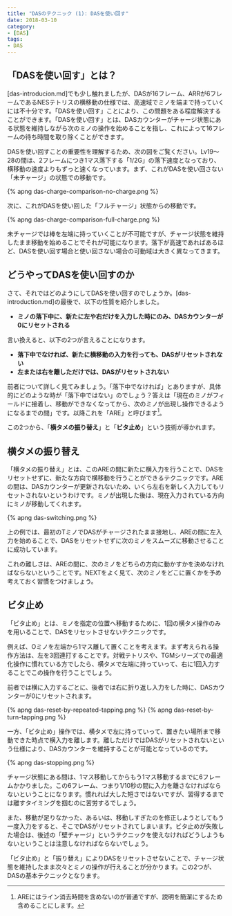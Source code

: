 ```yaml
---
title: "DASのテクニック (1): DASを使い回す"
date: 2018-03-10
category:
- [DAS]
tags:
- DAS
---
```



## 「DASを使い回す」とは？

[das-introducion.md]でも少し触れましたが、DASが16フレーム、ARRが6フレームであるNESテトリスの横移動の仕様では、高速域でミノを端まで持っていくには不十分です。「DASを使い回す」ことにより、この問題をある程度解決することができます。「DASを使い回す」とは、DASカウンターがチャージ状態にある状態を維持しながら次のミノの操作を始めることを指し、これによって16フレームの待ち時間を取り除くことができます。

DASを使い回すことの重要性を理解するため、次の図をご覧ください。Lv19～28の間は、2フレームにつき1マス落下する「1/2G」の落下速度となっており、横移動の速度よりもずっと速くなっています。まず、これがDASを使い回さない「未チャージ」の状態での移動です。

{% apng das-charge-comparison-no-charge.png %}

次に、これがDASを使い回した「フルチャージ」状態からの移動です。

{% apng das-charge-comparison-full-charge.png %}

未チャージでは棒を左端に持っていくことが不可能ですが、チャージ状態を維持したまま移動を始めることでそれが可能になります。落下が高速であればあるほど、DASを使い回す場合と使い回さない場合の可動域は大きく異なってきます。

## どうやってDASを使い回すのか

さて、それではどのようにしてDASを使い回すのでしょうか。[das-introduction.md]の最後で、以下の性質を紹介しました。

* **ミノの落下中に、新たに左や右だけを入力した時にのみ、DASカウンターが0にリセットされる**

言い換えると、以下の2つが言えることになります。


* **落下中でなければ、新たに横移動の入力を行っても、DASがリセットされない**
* **左または右を離しただけでは、DASがリセットされない**

前者について詳しく見てみましょう。「落下中でなければ」とありますが、具体的にどのような時が「落下中ではない」のでしょう？答えは「現在のミノがフィールドに接着し、移動ができなくなってから、次のミノが出現し操作できるようになるまでの間」です。以降これを「ARE」と呼びます[^are]。

[^are]: AREにはライン消去時間を含めないのが普通ですが、説明を簡潔にするため含めることにします。

この2つから、「**横タメの振り替え**」と「**ビタ止め**」という技術が導かれます。

## 横タメの振り替え

「横タメの振り替え」とは、このAREの間に新たに横入力を行うことで、DASをリセットせずに、新たな方向で横移動を行うことができるテクニックです。AREの間は、DASカウンターが更新されないため、いくら左右を新しく入力してもリセットされないというわけです。ミノが出現した後は、現在入力されている方向にミノが移動してくれます。

{% apng das-switching.png %}

上の例では、最初のTミノでDASがチャージされたまま接地し、AREの間に左入力を始めることで、DASをリセットせずに次のミノをスムーズに移動させることに成功しています。

これの難しさは、AREの間に、次のミノをどちらの方向に動かすかを決めなければならないということです。NEXTをよく見て、次のミノをどこに置くかを予め考えておく習慣をつけましょう。


## ビタ止め

「ビタ止め」とは、ミノを指定の位置へ移動するために、1回の横タメ操作のみを用いることで、DASをリセットさせないテクニックです。

例えば、Oミノを左端から1マス離して置くことを考えます。まず考えられる操作方法は、左を3回連打することです。対戦テトリスや、TGMシリーズでの最適化操作に慣れている方でしたら、横タメで左端に持っていって、右に1回入力することでこの操作を行うことでしょう。

前者では横に入力するごとに、後者では右に折り返し入力をした時に、DASカウンターが0にリセットされます。

{% apng das-reset-by-repeated-tapping.png %} {% apng das-reset-by-turn-tapping.png %}

一方、「ビタ止め」操作では、横タメで左に持っていって、置きたい場所まで移動できた時点で横入力を離します。離しただけではDASがリセットされないという仕様により、DASカウンターを維持することが可能となっているのです。

{% apng das-stopping.png %}

チャージ状態にある間は、1マス移動してからもう1マス移動するまでに6フレームかかりました。この6フレーム、つまり1/10秒の間に入力を離さなければならないということになります。慣れれば大した短さではないですが、習得するまでは離すタイミングを掴むのに苦労するでしょう。

また、移動が足りなかった、あるいは、移動しすぎたのを修正しようとしてもう一度入力をすると、そこでDASがリセットされてしまいます。ビタ止めが失敗した場合は、後述の「壁チャージ」というテクニックを使えなければどうしようもないということは注意しなければならないでしょう。

「ビタ止め」と「振り替え」によりDASをリセットさせないことで、チャージ状態を維持したまま次々とミノの操作が行えることが分かります。この2つが、DASの基本テクニックとなります。
